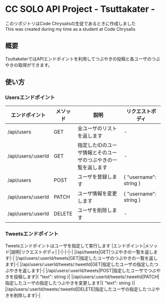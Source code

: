 # CC SOLO API Project - Tsuttakater - 
このリポジトリはCode Chrysalisの生徒であるときに作成しました  
This was created during my time as a student at Code Chrysalis

## 概要
TsuttaketerではAPIエンドポイントを利用してつぶやきの投稿と各ユーザのつぶやきの取得ができます。

## 使い方

### Usersエンドポイント

|エンドポイント|メソッド|説明|リクエストボディ|
|-|-|-|-|
|/api/users|GET|全ユーザのリストを返します|-|
|/api/users/:userId|GET|指定したIDのユーザ情報とそのユーザのつぶやきの一覧を返します|-|
|/api/users|POST|ユーザを登録します|{ "username": string }|
|/api/users/:userId|PATCH|ユーザ情報を変更します|{ "username": string }|
|/api/users/:userId|DELETE|ユーザを削除します|-|

### Tweetsエンドポイント
Tweetsエンドポイントはユーザを指定して実行します
|エンドポイント|メソッド|説明|リクエストボディ|
|-|-|-|-|
|/api/tweets|GET|つぶやきの一覧を返します|-|
|/api/users/:userId/tweets|GET|指定したユーザのつぶやきの一覧を返します|-|
|/api/users/:userId/tweets/:tweetId|GET|指定したユーザの指定したつぶやきを返します|-|
|/api/users/:userId/tweets|POST|指定したユーザでつぶやきを投稿します|{ "text": string }|
|/api/users/:userId/tweets/:tweetId|PATCH|指定したユーザの指定したつぶやきを変更します|{ "text": string }|
|/api/users/:userId/tweets/:tweetId|DELETE|指定したユーザの指定したつぶやきを削除します|-|